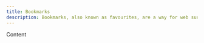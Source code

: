 ```yaml
---
title: Bookmarks
description: Bookmarks, also known as favourites, are a way for web surfers to save the addresses of websites that they want to visit again in the future. This collection of bookmarks are to interesting articles that I have enjoyed.
---
```


Content